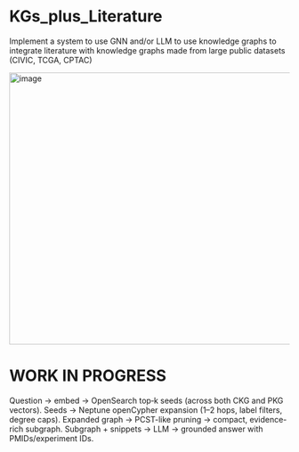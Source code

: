 # KGs_plus_Literature
Implement a system to use GNN and/or LLM to use knowledge graphs to integrate literature with knowledge graphs made from large public datasets (CIVIC, TCGA, CPTAC)

<img width="914" height="488" alt="image" src="https://github.com/user-attachments/assets/4f1bb8e9-783c-4c61-906b-e0fb60d7d065" />

# WORK IN PROGRESS
Question → embed → OpenSearch top‑k seeds (across both CKG and PKG vectors).
Seeds → Neptune openCypher expansion (1–2 hops, label filters, degree caps).
Expanded graph → PCST-like pruning → compact, evidence-rich subgraph.
Subgraph + snippets → LLM → grounded answer with PMIDs/experiment IDs.
